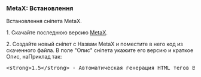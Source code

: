 
<meta http-equiv="Content-Type" content="text/html; charset=utf-8">
<h3>MetaX: Встановлення </h3> 
Встановлення сніпета MetaX.	
<br>
<p>1. Скачайте последнюю версию <a href="http://modx.com/extras/package/metax-evo" rel="nofollow" target="_blanck">MetaX</a>.</p>
<p>2. Создайте новый сніпет с Назвам <span class="text-bold">MetaX</span> и поместите в него код из скаченного файла. В поле <span class="text-bold">"Опис"</span> сніпета укажите его версию и краткое Опис, наПриклад так:</p>
<pre class="brush: html;">&lt;strong&gt;1.5&lt;/strong&gt; - Автоматическая генерация HTML тегов Base, Meta и Link</pre>